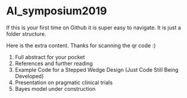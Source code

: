 # AI_symposium2019

If this is your first time on Github it is super easy to navigate. It is just a folder structure.

Here is the extra content. Thanks for scanning the qr code :) 

1. Full abstract for your pocket
2. References and further reading 
3. Example Code for a Stepped Wedge Design (Just Code Still Being Developed)
4. Presentation on pragmatic clinical trials 
5. Bayes model under construction
